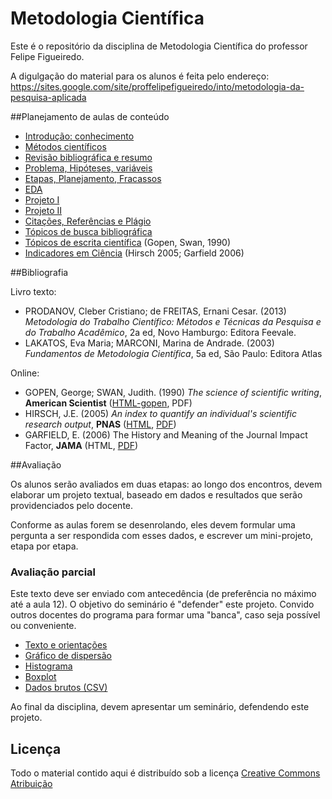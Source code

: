 # Metodologia Científica

Este é o repositório da disciplina de Metodologia Científica do professor Felipe Figueiredo.

A digulgação do material para os alunos é feita pelo endereço: https://sites.google.com/site/proffelipefigueiredo/into/metodologia-da-pesquisa-aplicada

##Planejamento de aulas de conteúdo

* [Introdução: conhecimento][]
* [Métodos científicos][]
* [Revisão bibliográfica e resumo][]
* [Problema, Hipóteses, variáveis][]
* [Etapas, Planejamento, Fracassos][]
* [EDA][]
* [Projeto I][]
* [Projeto II][]
* [Citações, Referências e Plágio][]
* [Tópicos de busca bibliográfica][]
* [Tópicos de escrita científica][] (Gopen, Swan, 1990)
* [Indicadores em Ciência][] (Hirsch 2005; Garfield 2006)

[Introdução: conhecimento]: https://github.com/philsf/Metodologia_Cientifica/raw/master/Aulas/MC%20-%20Aula%20Intro.pdf
[Métodos científicos]: https://github.com/philsf/Metodologia_Cientifica/raw/master/Aulas/MC%20-%20Aula%20Metodos.pdf
[Revisão bibliográfica e resumo]: https://github.com/philsf/Metodologia_Cientifica/raw/master/Aulas/MC%20-%20Aula%20Revisao_resumo.pdf
[Problema, Hipóteses, variáveis]: https://github.com/philsf/Metodologia_Cientifica/raw/master/Aulas/MC%20-%20Aula%20Hipoteses_variaveis.pdf
[Etapas, Planejamento, Fracassos]: https://github.com/philsf/Metodologia_Cientifica/raw/master/Aulas/MC%20-%20Aula%20Etapas.pdf
[EDA]: https://github.com/philsf/Metodologia_Cientifica/raw/master/Aulas/MC%20-%20Aula%20EDA.pdf
[Projeto I]: https://github.com/philsf/Metodologia_Cientifica/raw/master/Aulas/MC%20-%20Aula%20ProjetoI.pdf
[Projeto II]: https://github.com/philsf/Metodologia_Cientifica/raw/master/Aulas/MC%20-%20Aula%20ProjetoII.pdf
[Citações, Referências e Plágio]: https://github.com/philsf/Metodologia_Cientifica/raw/master/Aulas/MC%20-%20Aula%20Referencias.pdf
[Tópicos de busca bibliográfica]: https://github.com/philsf/Metodologia_Cientifica/raw/master/Aulas/MC%20-%20Aula%20Busca.pdf
[Tópicos de escrita científica]: https://github.com/philsf/Metodologia_Cientifica/raw/master/Aulas/MC%20-%20Aula%20Escrita.pdf
[Indicadores em Ciência]: https://github.com/philsf/Metodologia_Cientifica/raw/master/Aulas/MC%20-%20Aula%20Indicadores.pdf

##Bibliografia

Livro texto:
* PRODANOV, Cleber Cristiano; de FREITAS, Ernani Cesar. (2013) *Metodologia do Trabalho Científico: Métodos e Técnicas da Pesquisa e do Trabalho Acadêmico*, 2a ed, Novo Hamburgo: Editora Feevale.
* LAKATOS, Eva Maria; MARCONI, Marina de Andrade. (2003) *Fundamentos de Metodologia Científica*, 5a ed, São Paulo: Editora Atlas

Online:
* GOPEN, George; SWAN, Judith. (1990) *The science of scientific writing*, **American Scientist** ([HTML-gopen][], PDF)
* HIRSCH, J.E. (2005) *An index to quantify an individual's scientific research output*, **PNAS** ([HTML][HTML-hirsch], [PDF][PDF-hirsch])
* GARFIELD, E. (2006) The History and Meaning of the Journal Impact Factor, **JAMA** (HTML, [PDF][PDF-garfield])

[HTML-gopen]: http://www.americanscientist.org/issues/pub/the-science-of-scientific-writing/99999
[HTML-hirsch]: http://www.pnas.org/content/102/46/16569
[PDF-hirsch]: http://www.pnas.org/content/102/46/16569.full.pdf
[PDF-garfield]: http://garfield.library.upenn.edu/papers/jamajif2006.pdf

##Avaliação

Os alunos serão avaliados em duas etapas: ao longo dos encontros, devem elaborar um projeto textual, baseado em dados e resultados que serão providenciados pelo docente.

Conforme as aulas forem se desenrolando, eles devem formular uma pergunta a ser respondida com esses dados, e escrever um mini-projeto, etapa por etapa.


### Avaliação parcial ###

Este texto deve ser enviado com antecedência (de preferência no máximo até a aula 12). O objetivo do seminário é "defender" este projeto. Convido outros docentes do programa para formar uma "banca", caso seja possível ou conveniente.

* [Texto e orientações][]
* [Gráfico de dispersão][]
* [Histograma][]
* [Boxplot][]
* [Dados brutos (CSV)][]

Ao final da disciplina, devem apresentar um seminário, defendendo este projeto.

[Texto e orientações]: https://github.com/philsf/Metodologia_Cientifica/raw/master/Trabalhos/MC-Avaliacao_parcial.pdf
[Gráfico de dispersão]: https://github.com/philsf/Metodologia_Cientifica/raw/master/Trabalhos/dispersao.png
[Histograma]: https://github.com/philsf/Metodologia_Cientifica/raw/master/Trabalhos/histograma.png
[Boxplot]: https://github.com/philsf/Metodologia_Cientifica/raw/master/Trabalhos/boxplot.png
[Dados brutos (CSV)]: https://github.com/philsf/Metodologia_Cientifica/raw/master/Trabalhos/MC-avaliacao_parcial.csv

## Licença
Todo o material contido aqui é distribuído sob a licença [Creative Commons Atribuição](http://creativecommons.org/licenses/by/4.0/deed.pt_BR)
